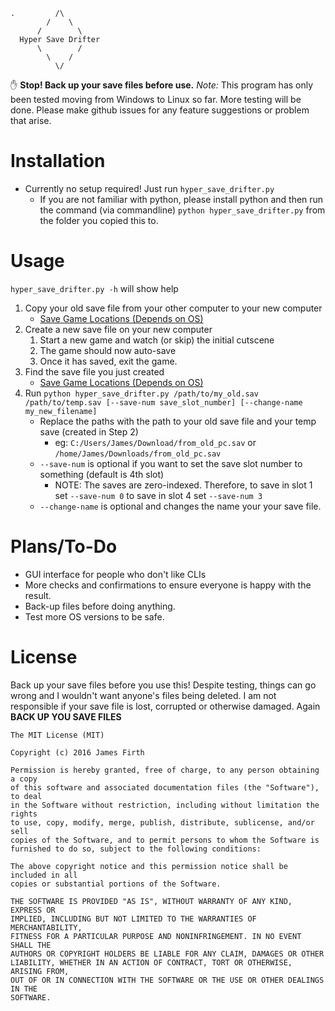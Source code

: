


    .         /\
            /    \
          /        \
      Hyper Save Drifter
          \        /
            \    /
              \/

:hand: **Stop! Back up your save files before use.**
*Note:* This program has only been tested moving from Windows to Linux so far.
More testing will be done. Please make github issues for any feature suggestions or problem that arise.

# Installation

* Currently no setup required! Just run `hyper_save_drifter.py`
    * If you are not familiar with python, please install python and then run the command (via commandline) `python hyper_save_drifter.py` from the folder you copied this to.

# Usage

`hyper_save_drifter.py -h` will show help

1. Copy your old save file from your other computer to your new computer
    * [Save Game Locations (Depends on OS)](http://pcgamingwiki.com/wiki/Hyper_Light_Drifter#Save_game_data_location)
1. Create a new save file on your new computer
    1. Start a new game and watch (or skip) the initial cutscene
    1. The game should now auto-save
    1. Once it has saved, exit the game.
1. Find the save file you just created
    * [Save Game Locations (Depends on OS)](http://pcgamingwiki.com/wiki/Hyper_Light_Drifter#Save_game_data_location)
1. Run `python hyper_save_drifter.py /path/to/my_old.sav /path/to/temp.sav [--save-num save_slot_number] [--change-name my_new_filename]`
    * Replace the paths with the path to your old save file and your temp save (created in Step 2)
      * eg: `C:/Users/James/Download/from_old_pc.sav` or `/home/James/Downloads/from_old_pc.sav`
    * `--save-num` is optional if you want to set the save slot number to something (default is 4th slot)
      * NOTE: The saves are zero-indexed. Therefore, to save in slot 1 set `--save-num 0` to save in slot 4 set `--save-num 3`
    * `--change-name` is optional and changes the name your your save file.

# Plans/To-Do

* GUI interface for people who don't like CLIs
* More checks and confirmations to ensure everyone is happy with the result.
* Back-up files before doing anything.
* Test more OS versions to be safe.

# License

 Back up your save files before you use this! Despite testing, things can go wrong
 and I wouldn't want anyone's files being deleted. I am not responsible if your save file is lost, corrupted or otherwise damaged. Again **BACK UP YOU SAVE FILES**

    The MIT License (MIT)

    Copyright (c) 2016 James Firth

    Permission is hereby granted, free of charge, to any person obtaining a copy
    of this software and associated documentation files (the "Software"), to deal
    in the Software without restriction, including without limitation the rights
    to use, copy, modify, merge, publish, distribute, sublicense, and/or sell
    copies of the Software, and to permit persons to whom the Software is
    furnished to do so, subject to the following conditions:

    The above copyright notice and this permission notice shall be included in all
    copies or substantial portions of the Software.

    THE SOFTWARE IS PROVIDED "AS IS", WITHOUT WARRANTY OF ANY KIND, EXPRESS OR
    IMPLIED, INCLUDING BUT NOT LIMITED TO THE WARRANTIES OF MERCHANTABILITY,
    FITNESS FOR A PARTICULAR PURPOSE AND NONINFRINGEMENT. IN NO EVENT SHALL THE
    AUTHORS OR COPYRIGHT HOLDERS BE LIABLE FOR ANY CLAIM, DAMAGES OR OTHER
    LIABILITY, WHETHER IN AN ACTION OF CONTRACT, TORT OR OTHERWISE, ARISING FROM,
    OUT OF OR IN CONNECTION WITH THE SOFTWARE OR THE USE OR OTHER DEALINGS IN THE
    SOFTWARE.
